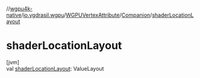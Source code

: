//[wgpu4k-native](../../../../index.md)/[io.ygdrasil.wgpu](../../index.md)/[WGPUVertexAttribute](../index.md)/[Companion](index.md)/[shaderLocationLayout](shader-location-layout.md)

# shaderLocationLayout

[jvm]\
val [shaderLocationLayout](shader-location-layout.md): ValueLayout